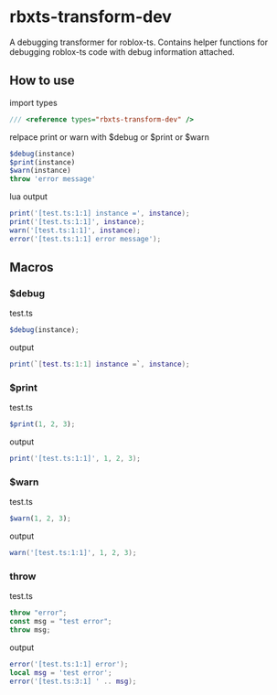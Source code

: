 # rbxts-transform-dev

A debugging transformer for roblox-ts. Contains helper functions for debugging roblox-ts code with debug information attached.

## How to use
import types
```ts
/// <reference types="rbxts-transform-dev" />
```

relpace print or warn with $debug or $print or $warn
```ts
$debug(instance)
$print(instance)
$warn(instance)
throw 'error message'
```

lua output
```lua
print('[test.ts:1:1] instance =', instance);
print('[test.ts:1:1]', instance);
warn('[test.ts:1:1]', instance);
error('[test.ts:1:1] error message');
```

## Macros

### $debug

test.ts

```ts
$debug(instance);
```

output

```lua
print(`[test.ts:1:1] instance =`, instance);
```

### $print

test.ts

```ts
$print(1, 2, 3);
```

output

```lua
print('[test.ts:1:1]', 1, 2, 3);
```

### $warn

test.ts

```ts
$warn(1, 2, 3);
```

output

```lua
warn('[test.ts:1:1]', 1, 2, 3);
```

### throw

test.ts

```ts
throw "error";
const msg = "test error";
throw msg;
```

output

```lua
error('[test.ts:1:1] error');
local msg = 'test error';
error('[test.ts:3:1] ' .. msg);
```
